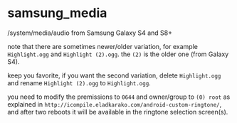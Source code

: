 # samsung_media
/system/media/audio
from Samsung Galaxy S4 and S8+

note that there are sometimes newer/older variation,
for example `Highlight.ogg` and `Highlight (2).ogg`.
the `(2)` is the older one (from Galaxy S4).

keep you favorite, if you want the second variation,
delete `Highlight.ogg` and rename `Highlight (2).ogg` to `Highlight.ogg`.

you need to modify the premissions to `0644` and owner/group to `(0) root` as explained in `http://icompile.eladkarako.com/android-custom-ringtone/`, and after two reboots it will be available in the ringtone selection screen(s).